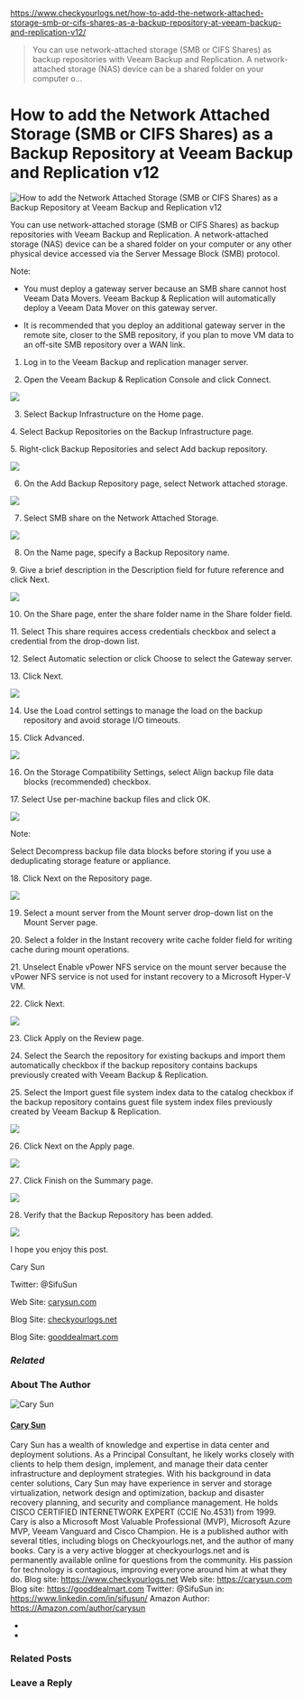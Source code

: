 https://www.checkyourlogs.net/how-to-add-the-network-attached-storage-smb-or-cifs-shares-as-a-backup-repository-at-veeam-backup-and-replication-v12/

> You can use network-attached storage (SMB or CIFS Shares) as backup repositories with Veeam Backup and Replication. A network-attached storage (NAS) device can be a shared folder on your computer o…

# How to add the Network Attached Storage (SMB or CIFS Shares) as a Backup Repository at Veeam Backup and Replication v12
![How to add the Network Attached Storage (SMB or CIFS Shares) as a Backup Repository at Veeam Backup and Replication v12](https://i0.wp.com/www.checkyourlogs.net/wp-content/uploads/2023/08/082523_1816_Howtoaddthe4.png?resize=916%2C640&quality=80&ssl=1)

You can use network-attached storage (SMB or CIFS Shares) as backup repositories with Veeam Backup and Replication. A network-attached storage (NAS) device can be a shared folder on your computer or any other physical device accessed via the Server Message Block (SMB) protocol.  

Note:  

-   You must deploy a gateway server because an SMB share cannot host Veeam Data Movers. Veeam Backup & Replication will automatically deploy a Veeam Data Mover on this gateway server.  
    
-   It is recommended that you deploy an additional gateway server in the remote site, closer to the SMB repository, if you plan to move VM data to an off-site SMB repository over a WAN link.  
    

1. Log in to the Veeam Backup and replication manager server.

2. Open the Veeam Backup & Replication Console and click Connect.

![](https://i0.wp.com/www.checkyourlogs.net/wp-content/uploads/2023/08/082523_1816_Howtoaddthe1.png?w=1080&quality=80&ssl=1)

3. Select Backup Infrastructure on the Home page.

4\. Select Backup Repositories on the Backup Infrastructure page.  

5\. Right-click Backup Repositories and select Add backup repository.  

![](https://i0.wp.com/www.checkyourlogs.net/wp-content/uploads/2023/08/082523_1816_Howtoaddthe2.png?w=1080&quality=80&ssl=1)

6. On the Add Backup Repository page, select Network attached storage.

![](https://i0.wp.com/www.checkyourlogs.net/wp-content/uploads/2023/08/082523_1816_Howtoaddthe3.png?w=1080&quality=80&ssl=1)

7. Select SMB share on the Network Attached Storage.

![](https://i0.wp.com/www.checkyourlogs.net/wp-content/uploads/2023/08/082523_1816_Howtoaddthe4.png?w=1080&quality=80&ssl=1)

8. On the Name page, specify a Backup Repository name.

9\. Give a brief description in the Description field for future reference and click Next.  

![](https://i0.wp.com/www.checkyourlogs.net/wp-content/uploads/2023/08/082523_1816_Howtoaddthe5.png?w=1080&quality=80&ssl=1)

10. On the Share page, enter the share folder name in the Share folder field.

11\. Select This share requires access credentials checkbox and select a credential from the drop-down list.  

12\. Select Automatic selection or click Choose to select the Gateway server.  

13\. Click Next.  

![](https://i0.wp.com/www.checkyourlogs.net/wp-content/uploads/2023/08/082523_1816_Howtoaddthe6.png?w=1080&quality=80&ssl=1)

14. Use the Load control settings to manage the load on the backup repository and avoid storage I/O timeouts.

15. Click Advanced.

![](https://i0.wp.com/www.checkyourlogs.net/wp-content/uploads/2023/08/082523_1816_Howtoaddthe7.png?w=1080&quality=80&ssl=1)

16. On the Storage Compatibility Settings, select Align backup file data blocks (recommended) checkbox.

17\. Select Use per-machine backup files and click OK.  

![](https://i0.wp.com/www.checkyourlogs.net/wp-content/uploads/2023/08/082523_1816_Howtoaddthe8.png?w=1080&quality=80&ssl=1)

Note:  

Select Decompress backup file data blocks before storing if you use a deduplicating storage feature or appliance.  

18\. Click Next on the Repository page.  

![](https://i0.wp.com/www.checkyourlogs.net/wp-content/uploads/2023/08/082523_1816_Howtoaddthe9.png?w=1080&quality=80&ssl=1)

19. Select a mount server from the Mount server drop-down list on the Mount Server page.

20\. Select a folder in the Instant recovery write cache folder field for writing cache during mount operations.  

21\. Unselect Enable vPower NFS service on the mount server because the vPower NFS service is not used for instant recovery to a Microsoft Hyper-V VM.  

22\. Click Next.  

![](https://i0.wp.com/www.checkyourlogs.net/wp-content/uploads/2023/08/082523_1816_Howtoaddthe10.png?w=1080&quality=80&ssl=1)

23. Click Apply on the Review page.

24\. Select the Search the repository for existing backups and import them automatically checkbox if the backup repository contains backups previously created with Veeam Backup & Replication.  

25\. Select the Import guest file system index data to the catalog checkbox if the backup repository contains guest file system index files previously created by Veeam Backup & Replication.  

![](https://i0.wp.com/www.checkyourlogs.net/wp-content/uploads/2023/08/082523_1816_Howtoaddthe11.png?w=1080&quality=80&ssl=1)

26. Click Next on the Apply page.

![](https://i0.wp.com/www.checkyourlogs.net/wp-content/uploads/2023/08/082523_1816_Howtoaddthe12.png?w=1080&quality=80&ssl=1)

27. Click Finish on the Summary page.

![](https://i0.wp.com/www.checkyourlogs.net/wp-content/uploads/2023/08/082523_1816_Howtoaddthe13.png?w=1080&quality=80&ssl=1)

28. Verify that the Backup Repository has been added.

![](https://i0.wp.com/www.checkyourlogs.net/wp-content/uploads/2023/08/082523_1816_Howtoaddthe14.png?w=1080&quality=80&ssl=1)

I hope you enjoy this post.

Cary Sun

Twitter: @SifuSun

Web Site: [carysun.com](https://carysun.com/)

Blog Site: [checkyourlogs.net](https://checkyourlogs.net/)

Blog Site: [gooddealmart.com](https://angussun.com/)

### *Related*

### About The Author

![Cary Sun](https://secure.gravatar.com/avatar/bb560111b603470f0dad925a6baa5969?s=170&d=mm&r=g)

#### [Cary Sun](https://www.checkyourlogs.net/author/carysun/ "View all posts by Cary Sun")

Cary Sun has a wealth of knowledge and expertise in data center and deployment solutions. As a Principal Consultant, he likely works closely with clients to help them design, implement, and manage their data center infrastructure and deployment strategies. With his background in data center solutions, Cary Sun may have experience in server and storage virtualization, network design and optimization, backup and disaster recovery planning, and security and compliance management. He holds CISCO CERTIFIED INTERNETWORK EXPERT (CCIE No.4531) from 1999. Cary is also a Microsoft Most Valuable Professional (MVP), Microsoft Azure MVP, Veeam Vanguard and Cisco Champion. He is a published author with several titles, including blogs on Checkyourlogs.net, and the author of many books. Cary is a very active blogger at checkyourlogs.net and is permanently available online for questions from the community. His passion for technology is contagious, improving everyone around him at what they do. Blog site: https://www.checkyourlogs.net Web site: https://carysun.com Blog site: https://gooddealmart.com Twitter: @SifuSun in: https://www.linkedin.com/in/sifusun/ Amazon Author: https://Amazon.com/author/carysun

-   [](http://sifusun/)
-   [](https://www.linkedin.com/in/sifusun/)

### Related Posts

### Leave a Reply
